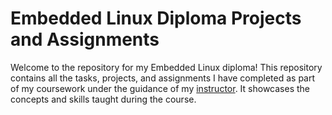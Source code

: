 # Embedded Linux Diploma Projects and Assignments

Welcome to the repository for my Embedded Linux diploma! This repository contains all the tasks, projects, and assignments I have completed as part of my coursework under the guidance of my <a href="https://www.linkedin.com/in/moatasem-el-sayed/">instructor</a>. It showcases the concepts and skills taught during the course.
